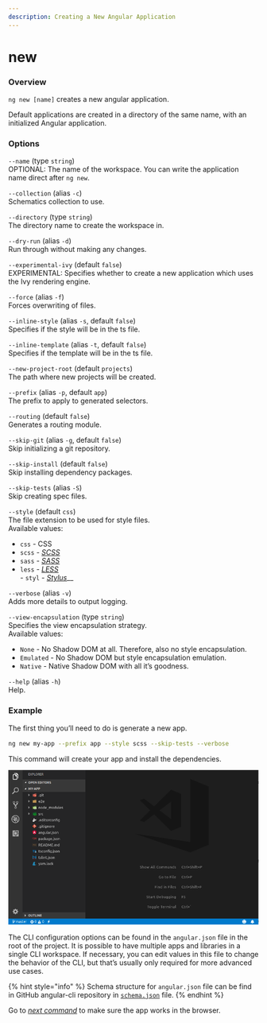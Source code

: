 ```yaml
---
description: Creating a New Angular Application
---
```


# new

### Overview

`ng new [name]` creates a new angular application.

Default applications are created in a directory of the same name, with an initialized Angular application.

### Options

`--name` \(type `string`\)  
OPTIONAL: The name of the workspace. You can write the application name direct after `ng new`.

`--collection` \(alias `-c`\)   
Schematics collection to use.

`--directory` \(type `string`\)  
The directory name to create the workspace in.

`--dry-run` \(alias `-d`\)   
Run through without making any changes.

`--experimental-ivy` \(default `false`\)  
EXPERIMENTAL: Specifies whether to create a new application which uses the Ivy rendering engine.

`--force` \(alias `-f`\)   
Forces overwriting of files.

`--inline-style` \(alias `-s`, default `false`\)  
Specifies if the style will be in the ts file.

`--inline-template` \(alias `-t`, default `false`\)  
Specifies if the template will be in the ts file.

`--new-project-root` \(default `projects`\)  
The path where new projects will be created.

`--prefix` \(alias `-p`, default `app`\)  
The prefix to apply to generated selectors.

`--routing` \(default `false`\)  
Generates a routing module.

`--skip-git` \(alias `-g`, default `false`\)  
Skip initializing a git repository.

`--skip-install` \(default `false`\)  
Skip installing dependency packages.

`--skip-tests`  \(alias `-S`\)  
Skip creating spec files.

`--style` \(default `css`\)  
The file extension to be used for style files.  
Available values:  
- `css` - CSS  
- `scss` - [_SCSS_](http://sass-lang.com)  
- `sass` - [_SASS_](http://sass-lang.com)  
- `less` - [_LESS_](http://lesscss.org)  
_-_ `styl` - [_Stylus_](http://stylus-lang.com)\_\_

`--verbose` \(alias `-v`\)  
Adds more details to output logging.

`--view-encapsulation` \(type `string`\)  
Specifies the view encapsulation strategy.  
Available values:  
- `None` - No Shadow DOM at all. Therefore, also no style encapsulation.  
- `Emulated` - No Shadow DOM but style encapsulation emulation.  
- `Native` - Native Shadow DOM with all it’s goodness.  


`--help` \(alias `-h`\)  
Help.

### Example

The first thing you’ll need to do is generate a new app.

```bash
ng new my-app --prefix app --style scss --skip-tests --verbose
```

This command will create your app and install the dependencies.

![](../.gitbook/assets/ng-new-my-app.png)

The CLI configuration options can be found in the `angular.json` file in the root of the project. It is possible to have multiple apps and libraries in a single CLI workspace. If necessary, you can edit values in this file to change the behavior of the CLI, but that’s usually only required for more advanced use cases.

{% hint style="info" %}
Schema structure for `angular.json` file can be find in GitHub angular-cli repository in [`schema.json`](https://github.com/angular/angular-cli/blob/master/packages/angular/cli/lib/config/schema.json) file.
{% endhint %}

Go to [_next command_](ng-serve.md) to make sure the app works in the browser.

